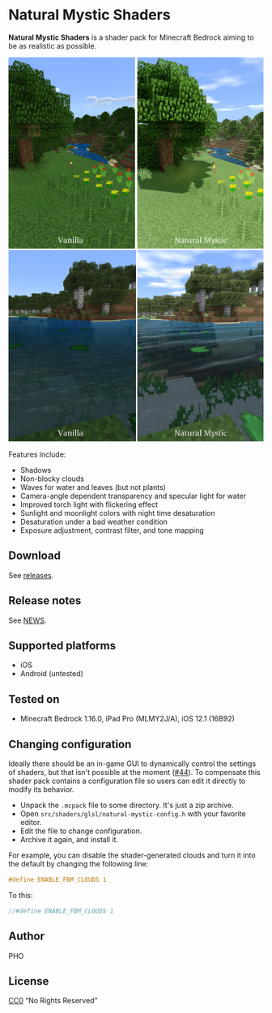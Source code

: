 # Natural Mystic Shaders

**Natural Mystic Shaders** is a shader pack for Minecraft Bedrock
aiming to be as realistic as possible.

![Screenshot of a hill](./img/hill.jpg)
![Screenshot of a river](./img/river.jpg)

Features include:

* Shadows
* Non-blocky clouds
* Waves for water and leaves (but not plants)
* Camera-angle dependent transparency and specular light for water
* Improved torch light with flickering effect
* Sunlight and moonlight colors with night time desaturation
* Desaturation under a bad weather condition
* Exposure adjustment, contrast filter, and tone mapping

## Download

See [releases](https://github.com/depressed-pho/natural-mystic-shaders/releases).

## Release notes

See [NEWS](NEWS.md).

## Supported platforms

* iOS
* Android (untested)

## Tested on

* Minecraft Bedrock 1.16.0, iPad Pro (MLMY2J/A), iOS 12.1 (16B92)

## Changing configuration

Ideally there should be an in-game GUI to dynamically control the
settings of shaders, but that isn't possible at the moment
([#44](https://github.com/depressed-pho/natural-mystic-shaders/issues/44)). To
compensate this shader pack contains a configuration file so users can
edit it directly to modify its behavior.

* Unpack the `.mcpack` file to some directory. It's just a zip archive.
* Open `src/shaders/glsl/natural-mystic-config.h` with your favorite editor.
* Edit the file to change configuration.
* Archive it again, and install it.

For example, you can disable the shader-generated clouds and turn it
into the default by changing the following line:

```glsl
#define ENABLE_FBM_CLOUDS 1
```

To this:

```glsl
//#define ENABLE_FBM_CLOUDS 1
```

## Author

PHO

## License
[CC0](https://creativecommons.org/share-your-work/public-domain/cc0/)
“No Rights Reserved”

